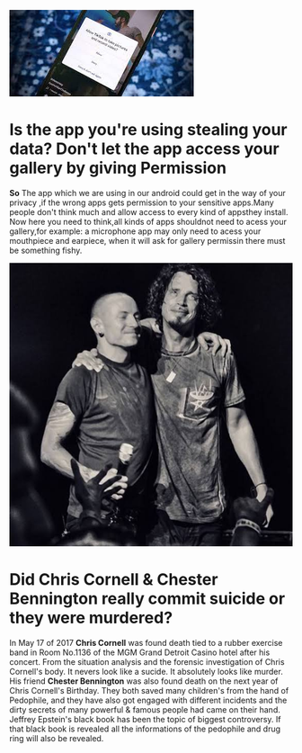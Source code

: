 
![dd](https://github.com/SpoilerLord/The-Green/blob/c867168d8a3f05421bbcebfc87a8e8334ae01f8a/boom%20boom.jpg)
# Is the app you're using stealing your data? Don't let the app access your gallery by giving Permission


**So** The app which we are using in our android could get in the way of your privacy ,if the wrong apps gets permission to your sensitive apps.Many people don't think much and allow access to every kind of appsthey install. Now here you need to think,all kinds of apps shouldnot need to acess your gallery,for example: a microphone app may only need to acess your mouthpiece and earpiece, when it will ask for gallery permissin there must be something fishy. 









![23](31.jpeg)
# Did Chris Cornell & Chester Bennington really commit suicide or they were murdered?

In May 17 of 2017 **Chris Cornell** was found death tied to a rubber exercise band in Room No.1136 of the MGM Grand Detroit Casino hotel after his concert.
From the situation analysis and the forensic investigation of Chris Cornell's body. It nevers look like a sucide. It absolutely looks like murder.
His friend **Chester Bennington** was also found death on the next year of Chris Cornell's Birthday. They both saved many children's from the hand of Pedophile, and they have also got engaged with different incidents and the dirty secrets of many powerful & famous people had came on their hand. Jeffrey Epstein's black book has been the topic of biggest controversy. If that black book is revealed all the informations of the pedophile and drug ring will also be revealed.
